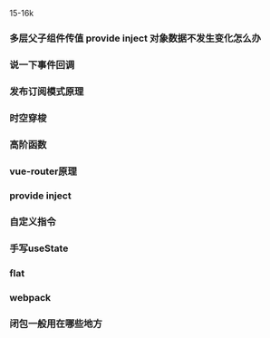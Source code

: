 15-16k

### 多层父子组件传值  provide inject  对象数据不发生变化怎么办

### 说一下事件回调

### 发布订阅模式原理

### 时空穿梭

### 高阶函数


### vue-router原理

### provide inject

### 自定义指令

### 手写useState

### flat

### webpack


### 闭包一般用在哪些地方